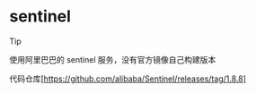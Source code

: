 # sentinel

> [!TIP]
> 使用阿里巴巴的 sentinel 服务，没有官方镜像自己构建版本

代码仓库[https://github.com/alibaba/Sentinel/releases/tag/1.8.8]